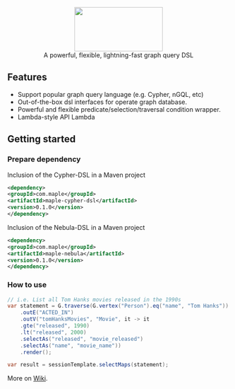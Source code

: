 <p align="center">
  <img width="200px" height="100" src="https://maple-dsl.github.io/maple-dsl/icon/logo.svg"/>
  <br>A powerful, flexible, lightning-fast graph query DSL<br>
</p>

## Features
- Support popular graph query language (e.g. Cypher, nGQL, etc)
- Out-of-the-box dsl interfaces for operate graph database.
- Powerful and flexible predicate/selection/traversal condition wrapper.
- Lambda-style API Lambda

## Getting started

### Prepare dependency
Inclusion of the Cypher-DSL in a Maven project
```xml
<dependency>
<groupId>com.maple</groupId>
<artifactId>maple-cypher-dsl</artifactId>
<version>0.1.0</version>
</dependency>
```

Inclusion of the Nebula-DSL in a Maven project
```xml
<dependency>
<groupId>com.maple</groupId>
<artifactId>maple-nebula</artifactId>
<version>0.1.0</version>
</dependency>
```

### How to use
```java
// i.e. List all Tom Hanks movies released in the 1990s
var statement = G.traverse(G.vertex("Person").eq("name", "Tom Hanks"))
    .outE("ACTED_IN")
    .outV("tomHanksMovies", "Movie", it -> it
    .gte("released", 1990)
    .lt("released", 2000)
    .selectAs("released", "movie_released")
    .selectAs("name", "movie_name"))
    .render();

var result = sessionTemplate.selectMaps(statement);
```
More on [Wiki](https://maple-dsl.github.io/maple-dsl/).
